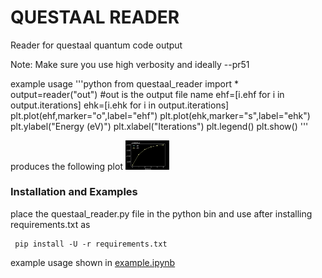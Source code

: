 # QUESTAAL READER

Reader for questaal quantum code output

Note: Make sure you use high verbosity and ideally --pr51

example usage
'''python
from questaal_reader import *
output=reader("out") #out is the output file name
ehf=[i.ehf for i in output.iterations]
ehk=[i.ehk for i in output.iterations]
plt.plot(ehf,marker="o",label="ehf")
plt.plot(ehk,marker="s",label="ehk")
plt.ylabel("Energy (eV)")
plt.xlabel("Iterations")
plt.legend()
plt.show()
'''

produces the following plot
<img src="./ehf-ehk.png" style="max-height: 70px; max-width: 70px;" >

### Installation and Examples

place the questaal_reader.py file in the python bin and use after installing requirements.txt as
```console
 pip install -U -r requirements.txt
 ```

example usage shown in [example.ipynb](./examples.ipynb)